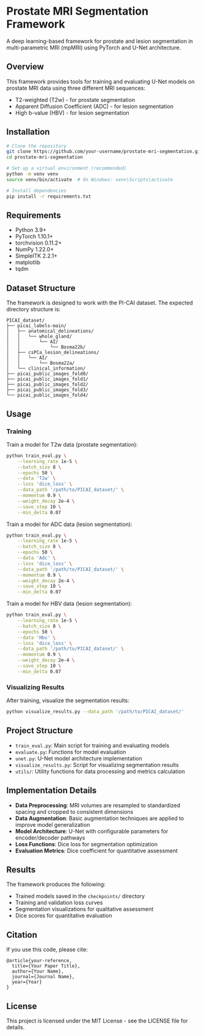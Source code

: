 # Prostate MRI Segmentation Framework

A deep learning-based framework for prostate and lesion segmentation in multi-parametric MRI (mpMRI) using PyTorch and U-Net architecture.

## Overview

This framework provides tools for training and evaluating U-Net models on prostate MRI data using three different MRI sequences:
- T2-weighted (T2w) - for prostate segmentation
- Apparent Diffusion Coefficient (ADC) - for lesion segmentation
- High b-value (HBV) - for lesion segmentation

## Installation

```bash
# Clone the repository
git clone https://github.com/your-username/prostate-mri-segmentation.git
cd prostate-mri-segmentation

# Set up a virtual environment (recommended)
python -m venv venv
source venv/bin/activate  # On Windows: venv\Scripts\activate

# Install dependencies
pip install -r requirements.txt
```

## Requirements

- Python 3.9+
- PyTorch 1.10.1+
- torchvision 0.11.2+
- NumPy 1.22.0+
- SimpleITK 2.2.1+
- matplotlib
- tqdm

## Dataset Structure

The framework is designed to work with the PI-CAI dataset. The expected directory structure is:

```
PICAI_dataset/
├── picai_labels-main/
│   ├── anatomical_delineations/
│   │   └── whole_gland/
│   │       └── AI/
│   │           └── Bosma22b/
│   ├── csPCa_lesion_delineations/
│   │   └── AI/
│   │       └── Bosma22a/
│   └── clinical_information/
├── picai_public_images_fold0/
├── picai_public_images_fold1/
├── picai_public_images_fold2/
├── picai_public_images_fold3/
└── picai_public_images_fold4/
```

## Usage

### Training

Train a model for T2w data (prostate segmentation):

```bash
python train_eval.py \
    --learning_rate 1e-5 \
    --batch_size 8 \
    --epochs 50 \
    --data 'T2w' \
    --loss 'dice_loss' \
    --data_path '/path/to/PICAI_dataset/' \
    --momentum 0.9 \
    --weight_decay 2e-4 \
    --save_step 10 \
    --min_delta 0.07
```

Train a model for ADC data (lesion segmentation):

```bash
python train_eval.py \
    --learning_rate 1e-5 \
    --batch_size 8 \
    --epochs 50 \
    --data 'Adc' \
    --loss 'dice_loss' \
    --data_path '/path/to/PICAI_dataset/' \
    --momentum 0.9 \
    --weight_decay 2e-4 \
    --save_step 10 \
    --min_delta 0.07
```

Train a model for HBV data (lesion segmentation):

```bash
python train_eval.py \
    --learning_rate 1e-5 \
    --batch_size 8 \
    --epochs 50 \
    --data 'Hbv' \
    --loss 'dice_loss' \
    --data_path '/path/to/PICAI_dataset/' \
    --momentum 0.9 \
    --weight_decay 2e-4 \
    --save_step 10 \
    --min_delta 0.07
```

### Visualizing Results

After training, visualize the segmentation results:

```bash
python visualize_results.py --data_path '/path/to/PICAI_dataset/'
```

## Project Structure

- `train_eval.py`: Main script for training and evaluating models
- `evaluate.py`: Functions for model evaluation
- `unet.py`: U-Net model architecture implementation
- `visualize_results.py`: Script for visualizing segmentation results
- `utils/`: Utility functions for data processing and metrics calculation

## Implementation Details

- **Data Preprocessing**: MRI volumes are resampled to standardized spacing and cropped to consistent dimensions
- **Data Augmentation**: Basic augmentation techniques are applied to improve model generalization
- **Model Architecture**: U-Net with configurable parameters for encoder/decoder pathways
- **Loss Functions**: Dice loss for segmentation optimization
- **Evaluation Metrics**: Dice coefficient for quantitative assessment

## Results

The framework produces the following:
- Trained models saved in the `checkpoints/` directory
- Training and validation loss curves
- Segmentation visualizations for qualitative assessment
- Dice scores for quantitative evaluation

## Citation

If you use this code, please cite:
```
@article{your-reference,
  title={Your Paper Title},
  author={Your Name},
  journal={Journal Name},
  year={Year}
}
```

## License

This project is licensed under the MIT License - see the LICENSE file for details.
